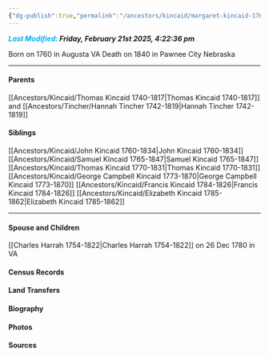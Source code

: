```yaml
---
{"dg-publish":true,"permalink":"/ancestors/kincaid/margaret-kincaid-1760-1840/","tags":["Margaret-Kincaid"]}
---
```


***<font color="#00b0f0">Last Modified:</font> Friday, February 21st 2025, 4:22:36 pm***

Born on  1760 in Augusta VA
Death on 1840 in Pawnee City Nebraska

---
#### Parents

[[Ancestors/Kincaid/Thomas Kincaid 1740-1817\|Thomas Kincaid 1740-1817]] and [[Ancestors/Tincher/Hannah Tincher 1742-1819\|Hannah Tincher 1742-1819]]
#### Siblings
[[Ancestors/Kincaid/John Kincaid 1760-1834\|John Kincaid 1760-1834]]
[[Ancestors/Kincaid/Samuel Kincaid 1765-1847\|Samuel Kincaid 1765-1847]]
[[Ancestors/Kincaid/Thomas Kincaid 1770-1831\|Thomas Kincaid 1770-1831]]
[[Ancestors/Kincaid/George Campbell Kincaid 1773-1870\|George Campbell Kincaid 1773-1870]]
[[Ancestors/Kincaid/Francis Kincaid 1784-1826\|Francis Kincaid 1784-1826]]
[[Ancestors/Kincaid/Elizabeth Kincaid 1785-1862\|Elizabeth Kincaid 1785-1862]]

---
#### Spouse and Children
[[Charles Harrah 1754-1822\|Charles Harrah 1754-1822]] on 26 Dec 1780 in VA
<!-- Link to child -->

#### Census Records

#### Land Transfers

#### Biography

#### Photos

#### Sources

